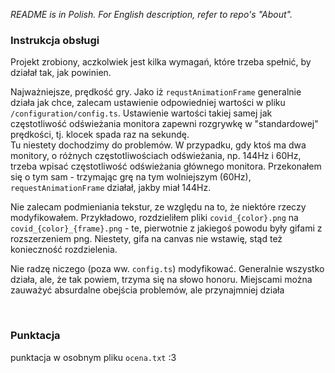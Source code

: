 _README is in Polish. For English description, refer to repo's "About"._

### Instrukcja obsługi

Projekt zrobiony, aczkolwiek jest kilka wymagań, które trzeba spełnić, by działał tak, jak powinien.

Najważniejsze, prędkość gry. Jako iż `requstAnimationFrame` generalnie działa jak chce, zalecam ustawienie odpowiedniej wartości w pliku `/configuration/config.ts`. Ustawienie wartości takiej samej jak częstotliwość odświeżania monitora zapewni rozgrywkę w "standardowej" prędkości, tj. klocek spada raz na sekundę.
<br>
Tu niestety dochodzimy do problemów. W przypadku, gdy ktoś ma dwa monitory, o różnych częstotliwościach odświeżania, np. 144Hz i 60Hz, trzeba wpisać częstotliwość odświeżania głównego monitora. Przekonałem się o tym sam - trzymając grę na tym wolniejszym (60Hz), `requestAnimationFrame` działał, jakby miał 144Hz.

Nie zalecam podmieniania tekstur, ze względu na to, że niektóre rzeczy modyfikowałem. Przykładowo, rozdzieliłem pliki `covid_{color}.png` na `covid_{color}_{frame}.png` - te, pierwotnie z jakiegoś powodu były gifami z rozszerzeniem png. Niestety, gifa na canvas nie wstawię, stąd też konieczność rozdzielenia.

Nie radzę niczego (poza ww. `config.ts`) modyfikować. Generalnie wszystko działa, ale, że tak powiem, trzyma się na słowo honoru. Miejscami można zauważyć absurdalne obejścia problemów, ale przynajmniej działa

<br>

### Punktacja

punktacja w osobnym pliku `ocena.txt` :3
